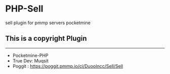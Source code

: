 
# PHP-Sell
sell plugin for pmmp servers pocketmine
## This is a copyright Plugin

---

* Pocketmine-PHP
* True Dev: Muqsit
* Poggit : https://poggit.pmmp.io/ci/DuooIncc/Sell/Sell
